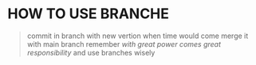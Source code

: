 # HOW TO USE BRANCHE
> commit in branch with new vertion
> when time would come merge it with main branch
> remember *with great power comes great responsibility* and use branches wisely
